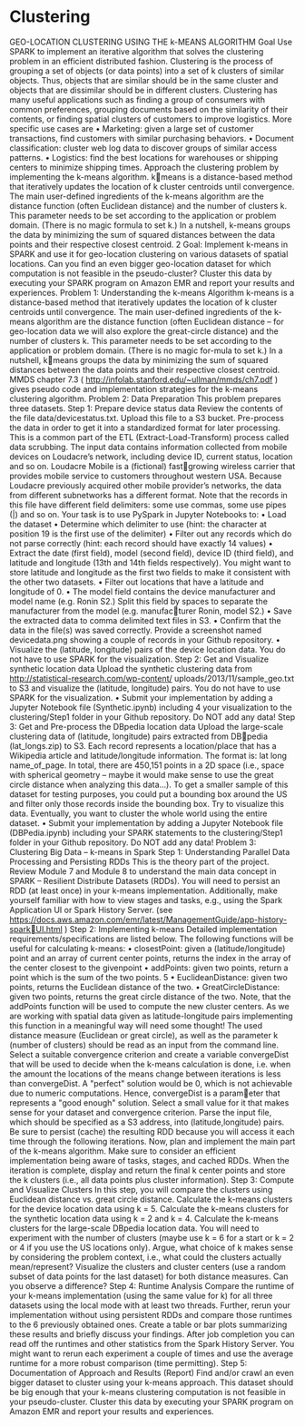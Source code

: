 # Clustering

GEO-LOCATION CLUSTERING USING THE
k-MEANS ALGORITHM
Goal
Use SPARK to implement an iterative algorithm that
solves the clustering problem in an efficient distributed fashion. Clustering is the process 
of grouping a set of objects (or data points) into a set of k clusters of similar objects. Thus,
objects that are similar should be in the same cluster and objects that are dissimilar should
be in different clusters.
Clustering has many useful applications such as finding a group of consumers with
common preferences, grouping documents based on the similarity of their contents, or
finding spatial clusters of customers to improve logistics. More specific use cases are
• Marketing: given a large set of customer transactions, find customers with similar
purchasing behaviors.
• Document classification: cluster web log data to discover groups of similar access
patterns.
• Logistics: find the best locations for warehouses or shipping centers to minimize
shipping times.
Approach the clustering problem by implementing the k-means algorithm. kmeans is a distance-based method that iteratively updates the location of k cluster centroids 
until convergence. The main user-defined ingredients of the k-means algorithm are the 
distance function (often Euclidean distance) and the number of clusters k. This parameter 
needs to be set according to the application or problem domain. (There is no magic 
formula to set k.) In a nutshell, k-means groups the data by minimizing the sum of 
squared distances between the data points and their respective closest centroid.
2
Goal: Implement k-means in SPARK and use it for geo-location clustering on various 
datasets of spatial locations. Can you find an even bigger geo-location dataset for which 
computation is not feasible in the pseudo-cluster? Cluster this data by executing your 
SPARK program on Amazon EMR and report your results and experiences.
Problem 1: Understanding the k-means Algorithm
k-means is a distance-based method that iteratively updates the location of k cluster centroids
until convergence. The main user-defined ingredients of the k- means algorithm are the distance
function (often Euclidean distance – for geo-location data we will also explore the great-circle
distance) and the number of clusters k. This parameter needs to be set according to the
application or problem domain. (There is no magic for-mula to set k.) In a nutshell, kmeans groups the data by minimizing the sum of squared distances between the data
points and their respective closest centroid. MMDS chapter 7.3 (
http://infolab.stanford.edu/~ullman/mmds/ch7.pdf ) gives pseudo code and implementation
strategies for the k-means clustering algorithm.
Problem 2: Data Preparation
This problem prepares three datasets. 
Step 1: Prepare device status data
Review the contents of the file data/devicestatus.txt. Upload this file to a S3 bucket. Pre-process the data in order to get it into a standardized format for later 
processing. This is a common part of the ETL (Extract-Load-Transform) process called data 
scrubbing.
The input data contains information collected from mobile devices on Loudacre’s network, 
including device ID, current status, location and so on. Loudacre Mobile is a (fictional) fastgrowing wireless carrier that provides mobile service to customers throughout western 
USA. Because Loudacre previously acquired other mobile provider’s networks, the data 
from different subnetworks has a different format. Note that the records in this file have 
different field delimiters: some use commas, some use pipes (|) and so on. Your task is to
use PySpark in Jupyter Notebooks to:
• Load the dataset
• Determine which delimiter to use (hint: the character at position 19 is the first use of 
the delimiter)
• Filter out any records which do not parse correctly (hint: each record should have 
exactly 14 values)
• Extract the date (first field), model (second field), device ID (third field), and latitude 
and longitude (13th and 14th fields respectively). You might want to store latitude 
and longitude as the first two fields to make it consistent with the other two datasets.
• Filter out locations that have a latitude and longitude of 0.
• The model field contains the device manufacturer and model name (e.g. Ronin S2.) 
Split this field by spaces to separate the manufacturer from the model (e.g. manufacturer Ronin, model S2.)
• Save the extracted data to comma delimited text files in S3.
• Confirm that the data in the file(s) was saved correctly. Provide a screenshot named
devicedata.png showing a couple of records in your Github repository.
• Visualize the (latitude, longitude) pairs of the device location data. You do not have to 
use SPARK for the visualization.
Step 2: Get and Visualize synthetic location data
Upload the synthetic clustering data from http://statistical-research.com/wp-content/
uploads/2013/11/sample_geo.txt to S3 and visualize the (latitude, longitude) pairs. You 
do not have to use SPARK for the visualization.
• Submit your implementation by adding a Jupyter Notebook file (Synthetic.ipynb) including
4
your visualization to the clustering/Step1 folder in your Github repository. Do NOT add 
any data!
Step 3: Get and Pre-process the DBpedia location data
Upload the large-scale clustering data of (latitude, longitude) pairs extracted from DBpedia (lat_longs.zip) to S3. Each record represents a location/place that has a Wikipedia 
article and latitude/longitude information. The format is: lat long name_of_page. 
In total, there are 450,151 points in a 2D space (i.e., space with spherical geometry – maybe 
it would make sense to use the great circle distance when analyzing this data...). To get a 
smaller sample of this dataset for testing purposes, you could put a bounding box around 
the US and filter only those records inside the bounding box. Try to visualize this data. 
Eventually, you want to cluster the whole world using the entire dataset.
• Submit your implementation by adding a Jupyter Notebook file (DBPedia.ipynb) including
your SPARK statements to the clustering/Step1 folder in your Github repository. Do NOT
add any data!
Problem 3: Clustering Big Data – k-means in Spark
Step 1: Understanding Parallel Data Processing and Persisting RDDs
This is the theory part of the project. Review Module 7 and Module 8 to understand the 
main data concept in SPARK – Resilient Distribute Datasets (RDDs). You will need to 
persist an RDD (at least once) in your k-means implementation. Additionally, make
yourself familiar with how to view stages and tasks, e.g., using the Spark Application UI or
Spark History Server. 
(see https://docs.aws.amazon.com/emr/latest/ManagementGuide/app-history-sparkUI.html ) 
Step 2: Implementing k-means 
Detailed implementation requirements/specifications are listed below.
The following functions will be useful for calculating k-means:
• closestPoint: given a (latitude/longitude) point and an array of current center points,
returns the index in the array of the center closest to the givenpoint
• addPoints: given two points, return a point which is the sum of the two points.
5
• EuclideanDistance: given two points, returns the Euclidean distance of the two.
• GreatCircleDistance: given two points, returns the great circle distance of the two.
Note, that the addPoints function will be used to compute the new cluster centers. As we 
are working with spatial data given as latitude-longitude pairs implementing this function 
in a meaningful way will need some thought!
The used distance measure (Euclidean or great circle), as well as the parameter k (number 
of clusters) should be read as an input from the command line.
Select a suitable convergence criterion and create a variable convergeDist that will be used 
to decide when the k-means calculation is done, i.e. when the amount the locations of the 
means change between iterations is less than convergeDist. A "perfect" solution would be 
0, which is not achievable due to numeric computations. Hence, convergeDist is a parameter that represents a "good enough" solution. Select a small value for it that makes sense 
for your dataset and convergence criterion.
Parse the input file, which should be specified as a S3 address, into (latitude,longitude) 
pairs. Be sure to persist (cache) the resulting RDD because you will access it each time 
through the following iterations.
Now, plan and implement the main part of the k-means algorithm. Make sure to consider 
an efficient implementation being aware of tasks, stages, and cached RDDs.
When the iteration is complete, display and return the final k center points and store the k 
clusters (i.e., all data points plus cluster information).
Step 3: Compute and Visualize Clusters 
In this step, you will compare the clusters using Euclidean distance vs. great circle distance. 
Calculate the k-means clusters for the device location data using k = 5.
Calculate the k-means clusters for the synthetic location data using k = 2 and k = 4. 
Calculate the k-means clusters for the large-scale DBpedia location data. You will need to 
experiment with the number of clusters (maybe use k = 6 for a start or k = 2 or 4 if you use 
the US locations only). Argue, what choice of k makes sense by considering the problem 
context, i.e., what could the clusters actually mean/represent? 
Visualize the clusters and cluster centers (use a random subset of data points for the last 
dataset) for both distance measures. Can you observe a difference?
Step 4: Runtime Analysis
Compare the runtime of your k-means implementation (using the same value for k) for all 
three datasets using the local mode with at least two threads. Further, rerun your 
implementation without using persistent RDDs and compare those runtimes to the 
6
previously obtained ones. Create a table or bar plots summarizing these results and 
briefly discuss your findings. After job completion you can read off the runtimes and
other statistics from the Spark History Server. You might want to rerun each experiment a 
couple of times and use the average runtime for a more robust comparison (time 
permitting).
Step 5: Documentation of Approach and Results (Report)
Find and/or crawl an even bigger dataset to cluster using your k-means approach. This 
dataset should be big enough that your k-means clustering computation is not feasible in 
your pseudo-cluster. Cluster this data by executing your SPARK program on Amazon EMR 
and report your results and experiences.


